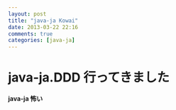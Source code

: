 ```yaml
---
layout: post
title: "java-ja Kowai"
date: 2013-03-22 22:16
comments: true
categories: [java-ja]
---
```


# java-ja.DDD 行ってきました

**java-ja 怖い**
